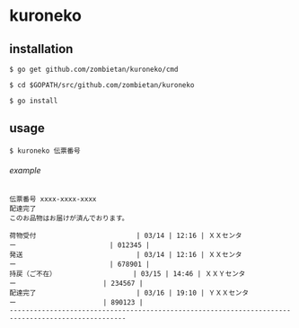 # kuroneko

## installation
`$ go get github.com/zombietan/kuroneko/cmd`  

`$ cd $GOPATH/src/github.com/zombietan/kuroneko`  

`$ go install`  

## usage
`$ kuroneko 伝票番号`  
###### example
```sh:example
伝票番号 xxxx-xxxx-xxxx
配達完了
このお品物はお届けが済んでおります。

荷物受付　　　　　　　　　　　　　　　| 03/14 | 12:16 | ＸＸセンター　　　　　　　　　　　　　　| 012345 |
発送　　　　　　　　　　　　　　　　　| 03/14 | 12:16 | ＸＸセンター　　　　　　　　　　　　　　| 678901 |
持戻（ご不在）　　　　　　　　　　　　| 03/15 | 14:46 | ＸＸＹセンター　　　　　　　　　　　　　| 234567 |
配達完了　　　　　　　　　　　　　　　| 03/16 | 19:10 | ＹＸＸセンター　　　　　　　　　　　　　| 890123 |
---------------------------------------------------------------------------------------------------
```
